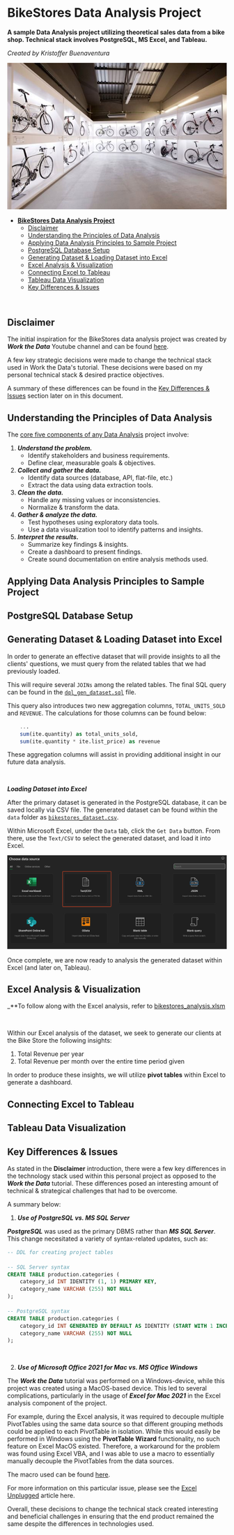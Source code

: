 # **BikeStores Data Analysis Project**
**A sample Data Analysis project utilizing theoretical sales data from a bike shop. Technical stack involves PostgreSQL, MS Excel, and Tableau.**

_Created by Kristoffer Buenaventura_

![bike_stock_image](../img/bikestore.jpeg)

- [**BikeStores Data Analysis Project**](#bikestores-data-analysis-project)
  - [Disclaimer](#disclaimer)
  - [Understanding the Principles of Data Analysis](#understanding-the-principles-of-data-analysis)
  - [Applying Data Analysis Principles to Sample Project](#applying-data-analysis-principles-to-sample-project)
  - [PostgreSQL Database Setup](#postgresql-database-setup)
  - [Generating Dataset \& Loading Dataset into Excel](#generating-dataset--loading-dataset-into-excel)
  - [Excel Analysis \& Visualization](#excel-analysis--visualization)
  - [Connecting Excel to Tableau](#connecting-excel-to-tableau)
  - [Tableau Data Visualization](#tableau-data-visualization)
  - [Key Differences \& Issues](#key-differences--issues)

<br>

## Disclaimer

The initial inspiration for the BikeStores data analysis project was created by _**Work the Data**_ Youtube channel and can be found [here](https://www.youtube.com/watch?v=1pHYKdyRvrw).

A few key strategic decisions were made to change the technical stack used in Work the Data's tutorial. These decisions were based on my personal technical stack & desired practice objectives.

A summary of these differences can be found in the [Key Differences & Issues](#key-differences--issues) section later on in this document.

## Understanding the Principles of Data Analysis

The [core five components of any Data Analysis](https://hightouch.com/blog/steps-for-data-analysis) project involve:

1. _**Understand the problem.**_
   - Identify stakeholders and business requirements.
   - Define clear, measurable goals & objectives.
2. _**Collect and gather the data.**_
   - Identify data sources (database, API, flat-file, etc.)
   - Extract the data using data extraction tools.
3. _**Clean the data.**_
   - Handle any missing values or inconsistencies.
   - Normalize & transform the data.
4. _**Gather & analyze the data.**_
   - Test hypotheses using exploratory data tools.
   - Use a data visualization tool to identify patterns and insights.
5. _**Interpret the results.**_
   - Summarize key findings & insights.
   - Create a dashboard to present findings.
   - Create sound documentation on entire analysis methods used.

## Applying Data Analysis Principles to Sample Project

## PostgreSQL Database Setup

## Generating Dataset & Loading Dataset into Excel

In order to generate an effective dataset that will provide insights to all the clients' questions, we must query from the related tables that we had previously loaded.

This will require several `JOINs` among the related tables. The final SQL query can be found in the [`dql_gen_dataset.sql`](../sql/dql/dql_gen_dataset.sql) file.

This query also introduces two new aggregation columns, `TOTAL_UNITS_SOLD` and `REVENUE`. The calculations for those columns can be found below:

```SQL
    ...
	sum(ite.quantity) as total_units_sold,
	sum(ite.quantity * ite.list_price) as revenue
```

These aggregation columns will assist in providing additional insight in our future data analysis.

<br>

_**Loading Dataset into Excel**_

After the primary dataset is generated in the PostgreSQL database, it can be saved locally via CSV file. The generated dataset can be found within the `data` folder as [`bikestores_dataset.csv`](../data/bikestores_dataset.csv).

Within Microsoft Excel, under the `Data` tab, click the `Get Data` button. From there, use the `Text/CSV` to select the generated dataset, and load it into Excel.

![excel_csv_load](../img/dataset_excel_load.png)

Once complete, we are now ready to analysis the generated dataset within Excel (and later on, Tableau).

## Excel Analysis & Visualization

_**To follow along with the Excel analysis, refer to [bikestores_analysis.xlsm](../data/bikestores_analysis.xlsm)

<br>

Within our Excel analysis of the dataset, we seek to generate our clients at the Bike Store the following insights:

1. Total Revenue per year 
2. Total Revenue per month over the entire time period given

In order to produce these insights, we will utilize **pivot tables** within Excel to generate a dashboard.

## Connecting Excel to Tableau

## Tableau Data Visualization

## Key Differences & Issues

As stated in the **Disclaimer** introduction, there were a few key differences in the technology stack used within this personal project as opposed to the _**Work the Data**_ tutorial. These differences posed an interesting amount of technical & strategical challenges that had to be overcome.

A summary below:

1. _**Use of PostgreSQL vs. MS SQL Server**_

_**PostgreSQL**_ was used as the primary DBMS rather than _**MS SQL Server**_. This change necesitated a variety of syntax-related updates, such as:

```SQL
-- DDL for creating project tables

-- SQL Server syntax
CREATE TABLE production.categories (
	category_id INT IDENTITY (1, 1) PRIMARY KEY,
	category_name VARCHAR (255) NOT NULL
);

-- PostgreSQL syntax
CREATE TABLE production.categories (
	category_id INT GENERATED BY DEFAULT AS IDENTITY (START WITH 1 INCREMENT BY 1) PRIMARY KEY,
	category_name VARCHAR (255) NOT NULL
);
```
<br>

2. _**Use of Microsoft Office 2021 for Mac vs. MS Office Windows**_

The _**Work the Data**_ tutorial was performed on a Windows-device, while this project was created using a MacOS-based device. This led to several complications, particularly in the usage of _**Excel for Mac 2021**_ in the Excel analysis component of the project.

For example, during the Excel analysis, it was required to decouple multiple PivotTables using the same data source so that different grouping methods could be applied to each PivotTable in isolation. While this would easily be performed in Windows using the **PivotTable Wizard** functionality, no such feature on Excel MacOS existed. Therefore, a workaround for the problem was found using Excel VBA, and I was able to use a macro to essentially manually decouple the PivotTables from the data sources.

The macro used can be found [here](../scripts/vba_sep_PvtTable.txt).

For more information on this particular issue, please see the [Excel Unplugged](https://excelunplugged.com/2013/06/05/how-do-i-separate-pivottables/) article here.

Overall, these decisions to change the technical stack created interesting and beneficial challenges in ensuring that the end product remained the same despite the differences in technologies used.